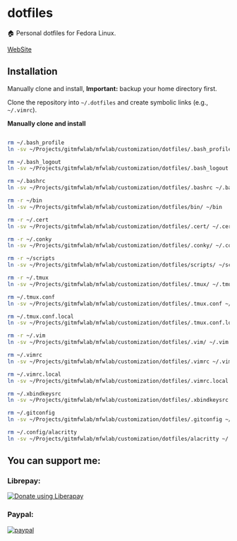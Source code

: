 # dotfiles

🏠 Personal dotfiles for Fedora Linux.

[WebSite](https://lab.mfwlab.com/lab/dotfiles/)

Installation
------------

Manually clone and install, **Important:** backup your home directory first.

Clone the repository into `~/.dotfiles` and create symbolic links (e.g., `~/.vimrc`).

**Manually clone and install**

```bash

rm ~/.bash_profile
ln -sv ~/Projects/gitmfwlab/mfwlab/customization/dotfiles/.bash_profile ~/.bash_profile

rm ~/.bash_logout
ln -sv ~/Projects/gitmfwlab/mfwlab/customization/dotfiles/.bash_logout ~/.bash_logout

rm ~/.bashrc
ln -sv ~/Projects/gitmfwlab/mfwlab/customization/dotfiles/.bashrc ~/.bashrc

rm -r ~/bin
ln -sv ~/Projects/gitmfwlab/mfwlab/customization/dotfiles/bin/ ~/bin

rm -r ~/.cert
ln -sv ~/Projects/gitmfwlab/mfwlab/customization/dotfiles/.cert/ ~/.cert

rm -r ~/.conky
ln -sv ~/Projects/gitmfwlab/mfwlab/customization/dotfiles/.conky/ ~/.conky

rm -r ~/scripts
ln -sv ~/Projects/gitmfwlab/mfwlab/customization/dotfiles/scripts/ ~/scripts

rm -r ~/.tmux
ln -sv ~/Projects/gitmfwlab/mfwlab/customization/dotfiles/.tmux/ ~/.tmux

rm ~/.tmux.conf
ln -sv ~/Projects/gitmfwlab/mfwlab/customization/dotfiles/.tmux.conf ~/.tmux.conf

rm ~/.tmux.conf.local
ln -sv ~/Projects/gitmfwlab/mfwlab/customization/dotfiles/.tmux.conf.local ~/.tmux.conf.local

rm -r ~/.vim
ln -sv ~/Projects/gitmfwlab/mfwlab/customization/dotfiles/.vim/ ~/.vim

rm ~/.vimrc
ln -sv ~/Projects/gitmfwlab/mfwlab/customization/dotfiles/.vimrc ~/.vimrc

rm ~/.vimrc.local
ln -sv ~/Projects/gitmfwlab/mfwlab/customization/dotfiles/.vimrc.local ~/.vimrc.local

rm ~/.xbindkeysrc
ln -sv ~/Projects/gitmfwlab/mfwlab/customization/dotfiles/.xbindkeysrc ~/.xbindkeysrc

rm ~/.gitconfig
ln -sv ~/Projects/gitmfwlab/mfwlab/customization/dotfiles/.gitconfig ~/.gitconfig

rm ~/.config/alacritty
ln -sv ~/Projects/gitmfwlab/mfwlab/customization/dotfiles/alacritty ~/.config/alacritty

```

## You can support me:

### Librepay:

<script src="https://liberapay.com/pablomenino/widgets/button.js"></script>
<noscript><a href="https://liberapay.com/pablomenino/donate"><img alt="Donate using Liberapay" src="https://liberapay.com/assets/widgets/donate.svg"></a></noscript>

### Paypal:

[![paypal](https://www.paypalobjects.com/en_US/i/btn/btn_donateCC_LG.gif)](https://www.paypal.com/cgi-bin/webscr?cmd=_s-xclick&hosted_button_id=4HPTG85J8NQVG)
